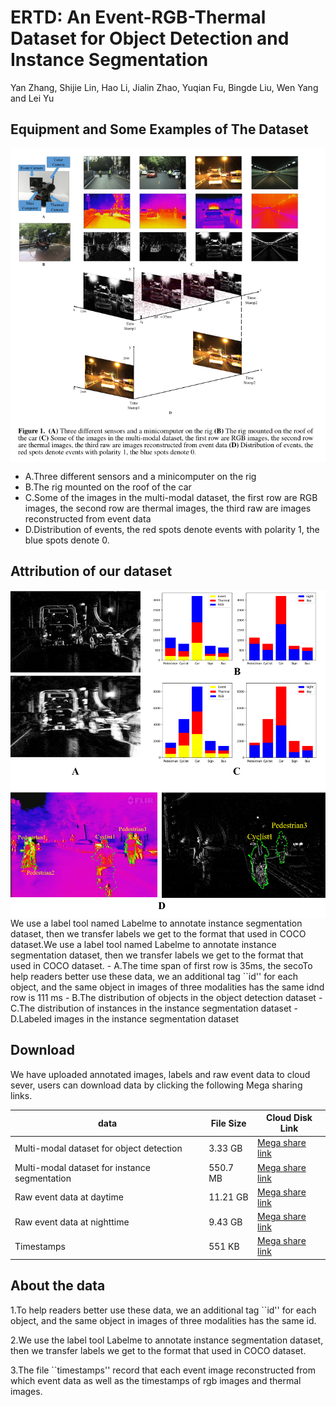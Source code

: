 # ERTD: An Event-RGB-Thermal Dataset for Object Detection and Instance Segmentation
Yan Zhang, Shijie Lin, Hao Li, Jialin Zhao, Yuqian Fu, Bingde Liu, Wen Yang and Lei Yu
## Equipment and Some Examples of The Dataset
<img src="images/figure1.png" width="800" hegiht="600" align=center />

- A.Three different sensors and a minicomputer on the rig 
- B.The rig mounted on the roof of the car 
- C.Some of the images in the multi-modal dataset, the first row are RGB images, the second row are thermal images, the third raw are images reconstructed from event data 
- D.Distribution of events, the red spots denote events with polarity 1, the blue spots denote 0.

## Attribution of our dataset
<img src="images/figure2.png" width="800" hegiht="600" align=center />
We use a label tool named Labelme to annotate instance segmentation dataset, then we transfer labels we get to the format that used in COCO dataset.We use a label tool named Labelme to annotate instance segmentation dataset, then we transfer labels we get to the format that used in COCO dataset.
- A.The time span of first row is 35ms, the secoTo help readers better use these data, we an additional tag ``id'' for each object, and the same object in images of three modalities has the same idnd row is 111 ms 
- B.The distribution of objects in the object detection dataset 
- C.The distribution of instances in the instance segmentation dataset 
- D.Labeled images in the instance segmentation dataset

## Download
We have uploaded annotated images, labels and raw event data to cloud sever, users can download data by clicking the following Mega sharing links.


data | File Size |Cloud Disk Link
------------ | -------------| -------------
Multi-modal dataset for object detection | 3.33  GB |[Mega share link](https://mega.nz/#F!pwclxSIY!A4RM_dHoQL4V_jBT0TvZBQ)
Multi-modal dataset for instance segmentation | 550.7  MB |[Mega share link](https://mega.nz/#!Mo1zSQhB!6goY8dhxHGLsK73WLLso5YvztM4QBeInag9V4DblWOs)
Raw event data at daytime | 11.21 GB |[Mega share link](https://mega.nz/#!QN0jWASD!c70PnQAlnVwUCJNCYyaU7WA1YFBgJPvuZr8_2EOvdrg)
Raw event data at nighttime | 9.43  GB |[Mega share link](https://mega.nz/#!8ktzhSRT!IsfInLvgZJBh9y3CYY6LPUCr73ScE9fnM1lGqpz1eU8)
Timestamps| 551 KB|[Mega share link](https://mega.nz/#!Z591CK6Z!Uyumhg5gaPMYFjDazbCeLEQLeUAi-RM9Y5wgGGYGN40)
## About the data
1.To help readers better use these data, we an additional tag ``id'' for each object, and the same object in images of three modalities has the same id.

2.We use the label tool Labelme to annotate instance segmentation dataset, then we transfer labels we get to the format that used in COCO dataset.

3.The file ``timestamps'' record that each event image reconstructed from which event data as well as the timestamps of rgb images and thermal images.

